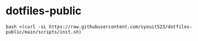 # dotfiles-public


```
bash <(curl -sL https://raw.githubusercontent.com/syouit523/dotfiles-public/main/scripts/init.sh)
```
